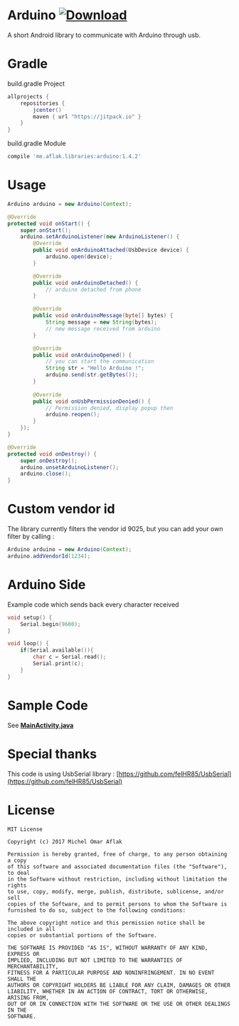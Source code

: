 # Arduino [ ![Download](https://api.bintray.com/packages/omaflak/maven/arduino/images/download.svg) ](https://bintray.com/omaflak/maven/arduino/_latestVersion)
A short Android library to communicate with Arduino through usb.

# Gradle

build.gradle Project

```gradle
allprojects {
    repositories {
        jcenter()
        maven { url "https://jitpack.io" }
    }
}
```

build.gradle Module

```gradle
compile 'me.aflak.libraries:arduino:1.4.2'
```

# Usage

```java
Arduino arduino = new Arduino(Context);

@Override
protected void onStart() {
    super.onStart();
    arduino.setArduinoListener(new ArduinoListener() {
        @Override
        public void onArduinoAttached(UsbDevice device) {
            arduino.open(device);
        }

        @Override
        public void onArduinoDetached() {
            // arduino detached from phone
        }

        @Override
        public void onArduinoMessage(byte[] bytes) {
            String message = new String(bytes);
            // new message received from arduino
        }

        @Override
        public void onArduinoOpened() {
            // you can start the communication
            String str = "Hello Arduino !";
            arduino.send(str.getBytes());
        }
        
        @Override
        public void onUsbPermissionDenied() {
            // Permission denied, display popup then
            arduino.reopen();
        }
    });
}
```

```java
@Override
protected void onDestroy() {
    super.onDestroy();
    arduino.unsetArduinoListener();
    arduino.close();
}
```

# Custom vendor id

The library currently filters the vendor id 9025, but you can add your own filter by calling :

```java
Arduino arduino = new Arduino(Context);
arduino.addVendorId(1234);
```

# Arduino Side

Example code which sends back every character received

```C
void setup() {
    Serial.begin(9600);
}

void loop() {
    if(Serial.available()){
        char c = Serial.read();
        Serial.print(c);
    }
}
```

# Sample Code

See **[MainActivity.java](https://github.com/omaflak/Arduino/blob/master/app/src/main/java/me/aflak/libraries/MainActivity.java)**

# Special thanks

This code is using UsbSerial library : [https://github.com/felHR85/UsbSerial](https://github.com/felHR85/UsbSerial)

# License

    MIT License
    
    Copyright (c) 2017 Michel Omar Aflak
    
    Permission is hereby granted, free of charge, to any person obtaining a copy
    of this software and associated documentation files (the "Software"), to deal
    in the Software without restriction, including without limitation the rights
    to use, copy, modify, merge, publish, distribute, sublicense, and/or sell
    copies of the Software, and to permit persons to whom the Software is
    furnished to do so, subject to the following conditions:
    
    The above copyright notice and this permission notice shall be included in all
    copies or substantial portions of the Software.
    
    THE SOFTWARE IS PROVIDED "AS IS", WITHOUT WARRANTY OF ANY KIND, EXPRESS OR
    IMPLIED, INCLUDING BUT NOT LIMITED TO THE WARRANTIES OF MERCHANTABILITY,
    FITNESS FOR A PARTICULAR PURPOSE AND NONINFRINGEMENT. IN NO EVENT SHALL THE
    AUTHORS OR COPYRIGHT HOLDERS BE LIABLE FOR ANY CLAIM, DAMAGES OR OTHER
    LIABILITY, WHETHER IN AN ACTION OF CONTRACT, TORT OR OTHERWISE, ARISING FROM,
    OUT OF OR IN CONNECTION WITH THE SOFTWARE OR THE USE OR OTHER DEALINGS IN THE
    SOFTWARE.